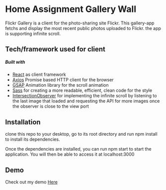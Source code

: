 # Home Assignment Gallery Wall

Flickr Gallery is a client for the photo-sharing site Flickr.
This gallery-app fetchs and display the most recent public photos uploaded to Flickr.
the app is supporting infinite scroll.

## Tech/framework used for client
##### Built with
* [React](https://reactjs.org/) as client framework
* [Axios](https://www.npmjs.com/package/axios) Promise based HTTP client for the browser
* [GSAP](https://greensock.com/gsap/) Animation library for the scroll animation 
* [Sass](https://sass-lang.com/guide) for creating a more readable, efficient, clean code for the style 
* [IntersectionObserver](https://developer.mozilla.org/en-US/docs/Web/API/Intersection_Observer_API) for implementing the infinite scroll by listening to the last image that loaded and requesting the API for more images once the observer is close to the view port
 
 ## Installation
clone this repo to your desktop, go to its root directory and run npm install to install its dependencies.

Once the dependencies are installed, you can run npm start to start the application. You will then be able to access it at localhost:3000

## Demo
Check out my demo [Here](https://nofaryunger.github.io/gallery-wall/)
